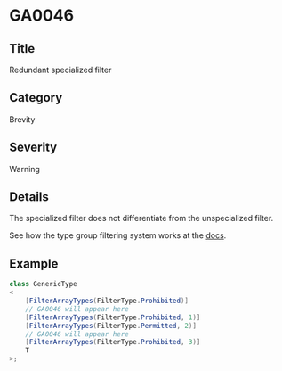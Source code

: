 # GA0046

## Title
Redundant specialized filter

## Category
Brevity

## Severity
Warning

## Details
The specialized filter does not differentiate from the unspecialized filter.

See how the type group filtering system works at the [docs](../usage/type-group-filters.md).

## Example
```csharp
class GenericType
<
    [FilterArrayTypes(FilterType.Prohibited)]
    // GA0046 will appear here
    [FilterArrayTypes(FilterType.Prohibited, 1)]
    [FilterArrayTypes(FilterType.Permitted, 2)]
    // GA0046 will appear here
    [FilterArrayTypes(FilterType.Prohibited, 3)]
    T
>;
```